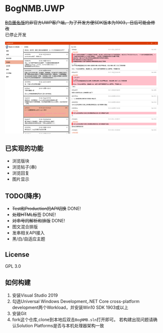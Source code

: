 # BogNMB.UWP



~~[B岛匿名版](http://bog.ac)的非官方UWP客户端。为了开发方便SDK版本为1903，日后可能会修改~~  
已停止开发




![Screenshot](./Promotions/Screenshot.PNG)

## 已实现的功能
- 浏览版块
- 浏览帖子(串)
- 浏览回复
- 图片显示

## TODO(降序)
- <del>Test和Production的API切换</del> DONE!
- <del>处理HTML标签</del> DONE!
- <del>对串号的解析和排版</del> DONE!
- 图文混合排版
- 发串相关API接入
- 黑/白/自适应主题

## License
GPL 3.0

## 如何构建
1. 安装Visual Studio 2019
1. 勾选Universal Windows Development,.NET Core cross-platform development两个Workload，并安装Win10 SDK 1903或以上
1. 安装Git
1. fork这个仓库,clone到本地后双击`BogNMB.sln`打开即可。
若构建出现问题请确认Solution Platforms是否与本机处理器架构一致


